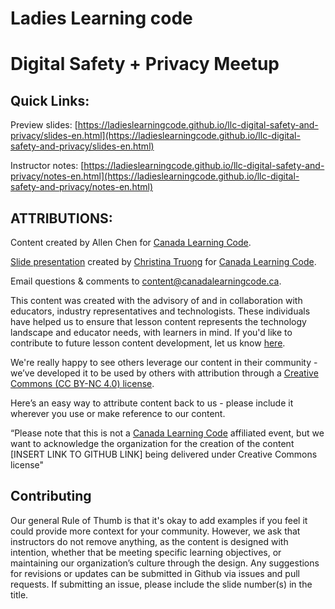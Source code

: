 # Ladies Learning code
# Digital Safety + Privacy Meetup

## Quick Links:

Preview slides: [https://ladieslearningcode.github.io/llc-digital-safety-and-privacy/slides-en.html](https://ladieslearningcode.github.io/llc-digital-safety-and-privacy/slides-en.html)

Instructor notes: [https://ladieslearningcode.github.io/llc-digital-safety-and-privacy/notes-en.html](https://ladieslearningcode.github.io/llc-digital-safety-and-privacy/notes-en.html)

## ATTRIBUTIONS:

Content created by Allen Chen for [Canada Learning Code](http://canadalearningcode.ca/).

[Slide presentation](https://github.com/ladieslearningcode/llc-slidedeck-template) created by [Christina Truong](http://christinatruong.com/) for [Canada Learning Code](http://canadalearningcode.ca/).

Email questions & comments to [content@canadalearningcode.ca](mailto:content@canadalearningcode.ca).

This content was created with the advisory of and in collaboration with educators, industry representatives and technologists. These individuals have helped us to ensure that lesson content represents the technology landscape and educator needs, with learners in mind. If you'd like to contribute to future lesson content development, let us know [here](https://docs.google.com/forms/d/e/1FAIpQLSfJ8NSMKVAmzpdn3EAymxCbDDz3XZPxyDdmtQ87GECuvXzzDQ/viewform).

We're really happy to see others leverage our content in their community - we’ve developed it to be used by others with attribution through a [Creative Commons (CC BY-NC 4.0) license](https://creativecommons.org/licenses/by-nc/4.0/).

Here’s an easy way to attribute content back to us - please include it wherever you use or make reference to our content.

“Please note that this is not a [Canada Learning Code](http://canadalearningcode.ca/) affiliated event, but we want to acknowledge the organization for the creation of the content [INSERT LINK TO GITHUB LINK] being delivered under Creative Commons license"

## Contributing

Our general Rule of Thumb is that it's okay to add examples if you feel it could provide more context for your community. However, we ask that instructors do not remove anything, as the content is designed with intention, whether that be meeting specific learning objectives, or maintaining our organization’s culture through the design.  Any suggestions for revisions or updates can be submitted in Github via issues and pull requests. If submitting an issue, please include the slide number(s) in the title.

<!--
# Femmes en programmation
# Cybersécurité et vie privée : rencontre

## Liens rapides :

Diapositives : [https://ladieslearningcode.github.io/llc-digital-safety-and-privacy/slides-fr.html](https://ladieslearningcode.github.io/llc-digital-safety-and-privacy/slides-fr.html)

Notes de la formatrice : [https://ladieslearningcode.github.io/llc-digital-safety-and-privacy/notes-fr.html](https://ladieslearningcode.github.io/llc-digital-safety-and-privacy/notes-fr.html)

## ATTRIBUTIONS :

Contenu créé par Allen Chen pour [Canada en programmation](http://canadalearningcode.ca/).

[Diapositives](https://github.com/ladieslearningcode/llc-slidedeck-template) créées par [Christina Truong](http://christinatruong.com/) pour Canada en programmation](http://canadalearningcode.ca/).

Envoyez vos questions et vos commentaires par courriel à l'adresse [content@canadalearningcode.ca](mailto:content@canadalearningcode.ca).

Ce contenu a été créé en collaboration avec des éducateurs, des spécialistes et des représentants du secteur des technologies. Ces personnes-ressources nous ont permis de concevoir du contenu adapté aux apprenants qui répond aussi aux besoins des enseignants et reflète la réalité du secteur des technologies. Si vous souhaitez contribuer au développement de contenu pour les leçons, utilisez ce [formulaire](https://docs.google.com/forms/d/e/1FAIpQLSfJ8NSMKVAmzpdn3EAymxCbDDz3XZPxyDdmtQ87GECuvXzzDQ/viewform).

Nous sommes ravis que d'autres personnes et organismes utilisent notre contenu avec leurs apprenants. C'est pourquoi nous l'avons créé spécialement pour le partage et l'utilisation avec attributions, conformément à la licence [Creative Commons (CC BY-NC 4.0)](https://creativecommons.org/licenses/by-nc/4.0/).

Nous vous invitons à ajouter ce petit passage aux endroits où vous citez ou utilisez notre contenu afin de faire référence à notre organisme et lier notre site Web :

« Bien que cet événement ne soit pas affilié à [Canada en programmation](http://canadalearningcode.ca/), nous reconnaissons que l'organisme a créé le contenu [LIEN VERS LE CONTENU GITHUB] et que nous l'utilisons conformément à la licence Creative Commons. »

## Contribution

En général, vous avez le droit d'ajouter des exemples si vous jugez qu'ils soutiennent l'apprentissage de votre groupe d'apprenants. Toutefois, nous demandons aux formatrices de ne pas supprimer de contenu, car chaque élément a sa raison d'être. Par exemple, le contenu sert à atteindre un objectif d'apprentissage précis et la conception graphique reflète la culture de notre organisme.  Si vous avez des suggestions ou croyez qu'un certain contenu doit être modifié, soumettez vos commentaires par Github (problèmes (issues) ou demandes de retrait (pull requests)). Si vous soumettez un problème, veuillez inclure le numéro des diapositives dans le titre.-->
